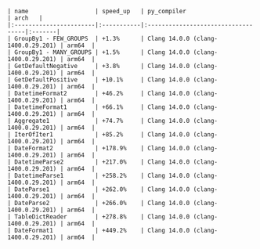     | name                   | speed_up   | py_compiler                        | arch   |
    |:-----------------------|:-----------|:-----------------------------------|:-------|
    | GroupBy1 - FEW_GROUPS  | +1.3%      | Clang 14.0.0 (clang-1400.0.29.201) | arm64  |
    | GroupBy1 - MANY_GROUPS | +1.5%      | Clang 14.0.0 (clang-1400.0.29.201) | arm64  |
    | GetDefaultNegative     | +3.8%      | Clang 14.0.0 (clang-1400.0.29.201) | arm64  |
    | GetDefaultPositive     | +10.1%     | Clang 14.0.0 (clang-1400.0.29.201) | arm64  |
    | DatetimeFormat2        | +46.2%     | Clang 14.0.0 (clang-1400.0.29.201) | arm64  |
    | DatetimeFormat1        | +66.1%     | Clang 14.0.0 (clang-1400.0.29.201) | arm64  |
    | Aggregate1             | +74.7%     | Clang 14.0.0 (clang-1400.0.29.201) | arm64  |
    | IterOfIter1            | +85.2%     | Clang 14.0.0 (clang-1400.0.29.201) | arm64  |
    | DateFormat2            | +178.9%    | Clang 14.0.0 (clang-1400.0.29.201) | arm64  |
    | DatetimeParse2         | +217.0%    | Clang 14.0.0 (clang-1400.0.29.201) | arm64  |
    | DatetimeParse1         | +258.2%    | Clang 14.0.0 (clang-1400.0.29.201) | arm64  |
    | DateParse1             | +262.0%    | Clang 14.0.0 (clang-1400.0.29.201) | arm64  |
    | DateParse2             | +266.0%    | Clang 14.0.0 (clang-1400.0.29.201) | arm64  |
    | TableDictReader        | +278.8%    | Clang 14.0.0 (clang-1400.0.29.201) | arm64  |
    | DateFormat1            | +449.2%    | Clang 14.0.0 (clang-1400.0.29.201) | arm64  |